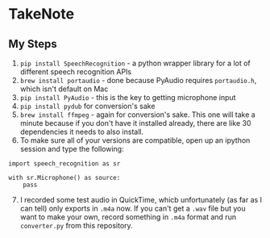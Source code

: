 # TakeNote

## My Steps

1. `pip install SpeechRecognition` - a python wrapper library for a lot of different speech recognition APIs
2. `brew install portaudio` - done because PyAudio requires `portaudio.h`, which isn't default on Mac
3. `pip install PyAudio` - this is the key to getting microphone input
4. `pip install pydub` for conversion's sake
4. `brew install ffmpeg` - again for conversion's sake. This one will take a minute because if you don't have it installed already, there are like 30 dependencies it needs to also install.
4. To make sure all of your versions are compatible, open up an ipython session and type the following:
~~~~
import speech_recognition as sr

with sr.Microphone() as source:
	pass
~~~~

7. I recorded some test audio in QuickTime, whicb unfortunately (as far as I can tell) only exports in `.m4a` now. If you can't get a `.wav` file but you want to make your own, record something in `.m4a` format and run `converter.py` from this repository.